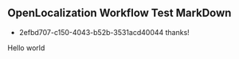 ## OpenLocalization Workflow Test MarkDown
* 2efbd707-c150-4043-b52b-3531acd40044 
thanks!

Hello world
